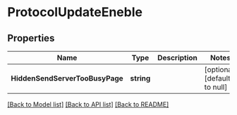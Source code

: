 # ProtocolUpdateEneble

## Properties
Name | Type | Description | Notes
------------ | ------------- | ------------- | -------------
**HiddenSendServerTooBusyPage** | **string** |  | [optional] [default to null]

[[Back to Model list]](../README.md#documentation-for-models) [[Back to API list]](../README.md#documentation-for-api-endpoints) [[Back to README]](../README.md)

